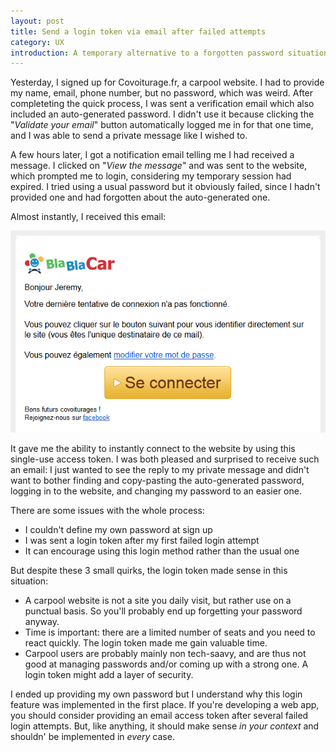 ```yaml
---
layout: post
title: Send a login token via email after failed attempts
category: UX
introduction: A temporary alternative to a forgotten password situation.
---
```


Yesterday, I signed up for Covoiturage.fr, a carpool website. I had to provide my name, email, phone number, but no password, which was weird. After completeting the quick process, I was sent a verification email which also included an auto-generated password. I didn't use it because clicking the "*Validate your email*" button automatically logged me in for that one time, and I was able to send a private message like I wished to.

A few hours later, I got a notification email telling me I had received a message. I clicked on "*View the message*" and was sent to the website, which prompted me to login, considering my temporary session had expired. I tried using a usual password but it obviously failed, since I hadn't provided one and had forgotten about the auto-generated one.

Almost instantly, I received this email:

![Carpool access token](/i/carpool-access-token.png)

It gave me the ability to instantly connect to the website by using this single-use access token. I was both pleased and surprised to receive such an email: I just wanted to see the reply to my private message and didn't want to bother finding and copy-pasting the auto-generated password, logging in to the website, and changing my password to an easier one.

There are some issues with the whole process:

* I couldn't define my own password at sign up
* I was sent a login token after my first failed login attempt
* It can encourage using this login method rather than the usual one

But despite these 3 small quirks, the login token made sense in this situation:

* A carpool website is not a site you daily visit, but rather use on a punctual basis. So you'll probably end up forgetting your password anyway.
* Time is important: there are a limited number of seats and you need to react quickly. The login token made me gain valuable time.
* Carpool users are probably mainly non tech-saavy, and are thus not good at managing passwords and/or coming up with a strong one. A login token might add a layer of security.

I ended up providing my own password but I understand why this login feature was implemented in the first place. If you're developing a web app, you should consider providing an email access token after several failed login attempts. But, like anything, it should make sense *in your context* and shouldn' be implemented in *every* case.
